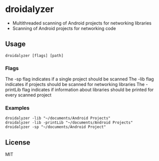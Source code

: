 # droidalyzer

- Multithreaded scanning of Android projects for networking libraries
- Scanning of Android projects for networking code

## Usage

```
droidalyzer [flags] [path]
```

### Flags

The -sp flag indicates if a single project should be scanned
The -lib flag indicates if projects should be scanned
for networking libraries
The -printLib flag indicates if information about libraries
should be printed for every scanned project

### Examples

```
droidalyzer -lib "~/documents/Android Projects"
droidalyzer -lib -printLib "~/documents/Android Projects"
droidalyzer -sp "~/documents/Android Project"
```

## License

MIT